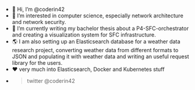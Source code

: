 - 👋 Hi, I’m @coderin42
- 👀 I’m interested in computer science, especially network architecture and network security.
- 🌱 I’m currently writing my bachelor thesis about a P4-SFC-orchestrator and creating a visualization system for SFC infrastructure. 
- 🌎 I am also setting up an Elasticsearch database for a weather data research project, converting weather data from different formats to JSON and populating it with weather data and writing an useful request library for the users.
- ❤️ very much into Elasticsearch, Docker and Kubernetes stuff
- > twitter @coderin42

<!---
coderin42/coderin42 is a ✨ special ✨ repository because its `README.md` (this file) appears on your GitHub profile.
You can click the Preview link to take a look at your changes.
--->
